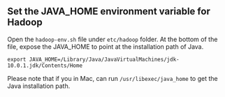 ## Set the JAVA_HOME environment variable for Hadoop

Open the `hadoop-env.sh` file under `etc/hadoop` folder. At the bottom of the file, expose the JAVA_HOME to point at the installation path of Java.

```
export JAVA_HOME=/Library/Java/JavaVirtualMachines/jdk-10.0.1.jdk/Contents/Home
```

Please note that if you in Mac, can run `/usr/libexec/java_home` to get the Java installation path.

